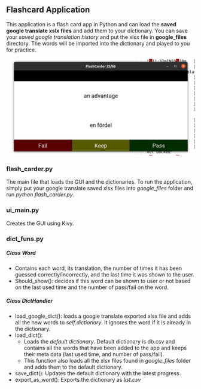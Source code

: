 ## Flashcard Application

This application is a flash card app in Python and can load the __saved google translate xslx files__ and add them to your dictionary. You can save your _saved google translation history_ and put the xlsx file in __google_files__ directory. The words will be imported into the dictionary and played to you for practice.

![alt text](gui.jpg)

### flash_carder.py
The main file that loads the GUI and the dictionaries. To run the application, simply put your google translate saved xlsx files into _google_files_ folder and run _python flash_carder.py_.

### ui_main.py
Creates the GUI using Kivy.

### dict_funs.py

##### Class Word
- Contains each word, its translation, the number of times it has been guessed correctly/incorrectly, and the last time it was shown to the user.
- Should_show(): decides if this word can be shown to user or not based on the last used time and the number of pass/fail on the word.

##### Class DictHandler
- load_google_dict(): loads a google translate exported xlsx file and adds all the new words to _self.dictionary_. It ignores the word if it is already in the dictionary.
- load_dict(): 
  - Loads the _default dictionary_. Default dictionary is db.csv and contains all the words that have been added to the app and keeps their meta data (last used time, and number of pass/fail). 
  - This function also loads all the xlsx files found in _google_files_ folder and adds them to the default dictionary.
- save_dict(): Updates the default dictionary with the latest progress.
- export_as_word(): Exports the dictionary as _list.csv_
